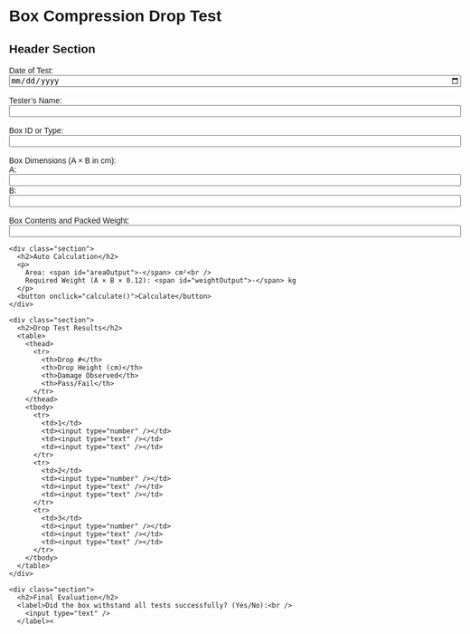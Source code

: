 <html lang="en">
<head>
  <meta charset="UTF-8" />
  <meta name="viewport" content="width=device-width, initial-scale=1.0" />
  <title>Box Compression Drop Test</title>
  <style>
    body {
      font-family: Arial, sans-serif;
      padding: 20px;
      max-width: 800px;
      margin: auto;
    }
    table, th, td {
      border: 1px solid #aaa;
      border-collapse: collapse;
      padding: 8px;
    }
    th {
      background-color: #f0f0f0;
    }
    input, textarea {
      width: 100%;
      box-sizing: border-box;
    }
    .section {
      margin-top: 30px;
    }
    .no-print {
      margin-top: 20px;
    }
  </style>
</head>
<body>
  <h1>Box Compression Drop Test</h1>

  <div class="section" id="formContent">
    <h2>Header Section</h2>
    <label>Date of Test: <input type="date" /></label><br /><br />
    <label>Tester’s Name: <input type="text" /></label><br /><br />
    <label>Box ID or Type: <input type="text" /></label><br /><br />
    <label>Box Dimensions (A × B in cm):<br />
      A: <input type="number" id="aInput" />
      B: <input type="number" id="bInput" />
    </label><br /><br />
    <label>Box Contents and Packed Weight: <input type="text" /></label>

    <div class="section">
      <h2>Auto Calculation</h2>
      <p>
        Area: <span id="areaOutput">-</span> cm²<br />
        Required Weight (A × B × 0.12): <span id="weightOutput">-</span> kg
      </p>
      <button onclick="calculate()">Calculate</button>
    </div>

    <div class="section">
      <h2>Drop Test Results</h2>
      <table>
        <thead>
          <tr>
            <th>Drop #</th>
            <th>Drop Height (cm)</th>
            <th>Damage Observed</th>
            <th>Pass/Fail</th>
          </tr>
        </thead>
        <tbody>
          <tr>
            <td>1</td>
            <td><input type="number" /></td>
            <td><input type="text" /></td>
            <td><input type="text" /></td>
          </tr>
          <tr>
            <td>2</td>
            <td><input type="number" /></td>
            <td><input type="text" /></td>
            <td><input type="text" /></td>
          </tr>
          <tr>
            <td>3</td>
            <td><input type="number" /></td>
            <td><input type="text" /></td>
            <td><input type="text" /></td>
          </tr>
        </tbody>
      </table>
    </div>

    <div class="section">
      <h2>Final Evaluation</h2>
      <label>Did the box withstand all tests successfully? (Yes/No):<br />
        <input type="text" />
      </label><
